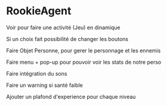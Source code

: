 # RookieAgent

Voir pour faire une activité (Jeu) en dinamique

Si un choix fait possibilité de changer les boutons

Faire Objet Personne, pour gerer le personnage et les ennemis

Faire menu + pop-up pour pouvoir voir les stats de notre perso

Faire intégration du sons

Faire un warning si santé faible

Ajouter un plafond d'experience pour chaque niveau
